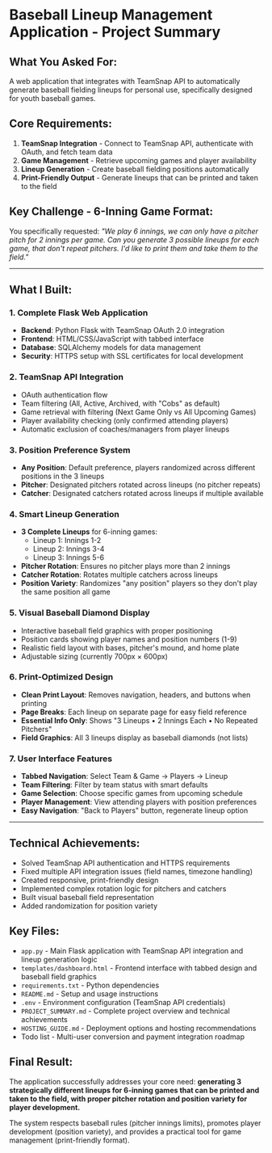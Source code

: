 # Baseball Lineup Management Application - Project Summary

## **What You Asked For:**
A web application that integrates with TeamSnap API to automatically generate baseball fielding lineups for personal use, specifically designed for youth baseball games.

## **Core Requirements:**
1. **TeamSnap Integration** - Connect to TeamSnap API, authenticate with OAuth, and fetch team data
2. **Game Management** - Retrieve upcoming games and player availability 
3. **Lineup Generation** - Create baseball fielding positions automatically
4. **Print-Friendly Output** - Generate lineups that can be printed and taken to the field

## **Key Challenge - 6-Inning Game Format:**
You specifically requested: *"We play 6 innings, we can only have a pitcher pitch for 2 innings per game. Can you generate 3 possible lineups for each game, that don't repeat pitchers. I'd like to print them and take them to the field."*

---

## **What I Built:**

### **1. Complete Flask Web Application**
- **Backend**: Python Flask with TeamSnap OAuth 2.0 integration
- **Frontend**: HTML/CSS/JavaScript with tabbed interface
- **Database**: SQLAlchemy models for data management
- **Security**: HTTPS setup with SSL certificates for local development

### **2. TeamSnap API Integration**
- OAuth authentication flow
- Team filtering (All, Active, Archived, with "Cobs" as default)
- Game retrieval with filtering (Next Game Only vs All Upcoming Games)
- Player availability checking (only confirmed attending players)
- Automatic exclusion of coaches/managers from player lineups

### **3. Position Preference System**
- **Any Position**: Default preference, players randomized across different positions in the 3 lineups
- **Pitcher**: Designated pitchers rotated across lineups (no pitcher repeats)
- **Catcher**: Designated catchers rotated across lineups if multiple available

### **4. Smart Lineup Generation**
- **3 Complete Lineups** for 6-inning games:
  - Lineup 1: Innings 1-2
  - Lineup 2: Innings 3-4  
  - Lineup 3: Innings 5-6
- **Pitcher Rotation**: Ensures no pitcher plays more than 2 innings
- **Catcher Rotation**: Rotates multiple catchers across lineups
- **Position Variety**: Randomizes "any position" players so they don't play the same position all game

### **5. Visual Baseball Diamond Display**
- Interactive baseball field graphics with proper positioning
- Position cards showing player names and position numbers (1-9)
- Realistic field layout with bases, pitcher's mound, and home plate
- Adjustable sizing (currently 700px × 600px)

### **6. Print-Optimized Design**
- **Clean Print Layout**: Removes navigation, headers, and buttons when printing
- **Page Breaks**: Each lineup on separate page for easy field reference
- **Essential Info Only**: Shows "3 Lineups • 2 Innings Each • No Repeated Pitchers"
- **Field Graphics**: All 3 lineups display as baseball diamonds (not lists)

### **7. User Interface Features**
- **Tabbed Navigation**: Select Team & Game → Players → Lineup
- **Team Filtering**: Filter by team status with smart defaults
- **Game Selection**: Choose specific games from upcoming schedule
- **Player Management**: View attending players with position preferences
- **Easy Navigation**: "Back to Players" button, regenerate lineup option

---

## **Technical Achievements:**
- Solved TeamSnap API authentication and HTTPS requirements
- Fixed multiple API integration issues (field names, timezone handling)
- Created responsive, print-friendly design
- Implemented complex rotation logic for pitchers and catchers
- Built visual baseball field representation
- Added randomization for position variety

## **Key Files:**
- `app.py` - Main Flask application with TeamSnap API integration and lineup generation logic
- `templates/dashboard.html` - Frontend interface with tabbed design and baseball field graphics
- `requirements.txt` - Python dependencies
- `README.md` - Setup and usage instructions
- `.env` - Environment configuration (TeamSnap API credentials)
- `PROJECT_SUMMARY.md` - Complete project overview and technical achievements
- `HOSTING_GUIDE.md` - Deployment options and hosting recommendations
- Todo list - Multi-user conversion and payment integration roadmap

## **Final Result:**
The application successfully addresses your core need: **generating 3 strategically different lineups for 6-inning games that can be printed and taken to the field, with proper pitcher rotation and position variety for player development.**

The system respects baseball rules (pitcher innings limits), promotes player development (position variety), and provides a practical tool for game management (print-friendly format).